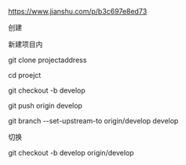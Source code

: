 https://www.jianshu.com/p/b3c697e8ed73

创建

新建项目内

git clone projectaddress

cd proejct

git checkout -b develop

git push origin develop

git branch --set-upstream-to origin/develop develop







切换 

git checkout -b develop origin/develop